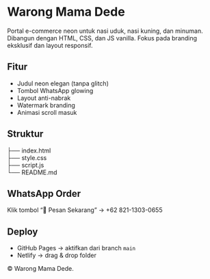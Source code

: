 # Warong Mama Dede

Portal e-commerce neon untuk nasi uduk, nasi kuning, dan minuman. Dibangun dengan HTML, CSS, dan JS vanilla. Fokus pada branding eksklusif dan layout responsif.

## Fitur
- Judul neon elegan (tanpa glitch)
- Tombol WhatsApp glowing
- Layout anti-nabrak
- Watermark branding
- Animasi scroll masuk

## Struktur
├── index.html  
├── style.css  
├── script.js  
└── README.md

## WhatsApp Order
Klik tombol “💬 Pesan Sekarang” → +62 821-1303-0655

## Deploy
- GitHub Pages → aktifkan dari branch `main`
- Netlify → drag & drop folder

© Warong Mama Dede.
